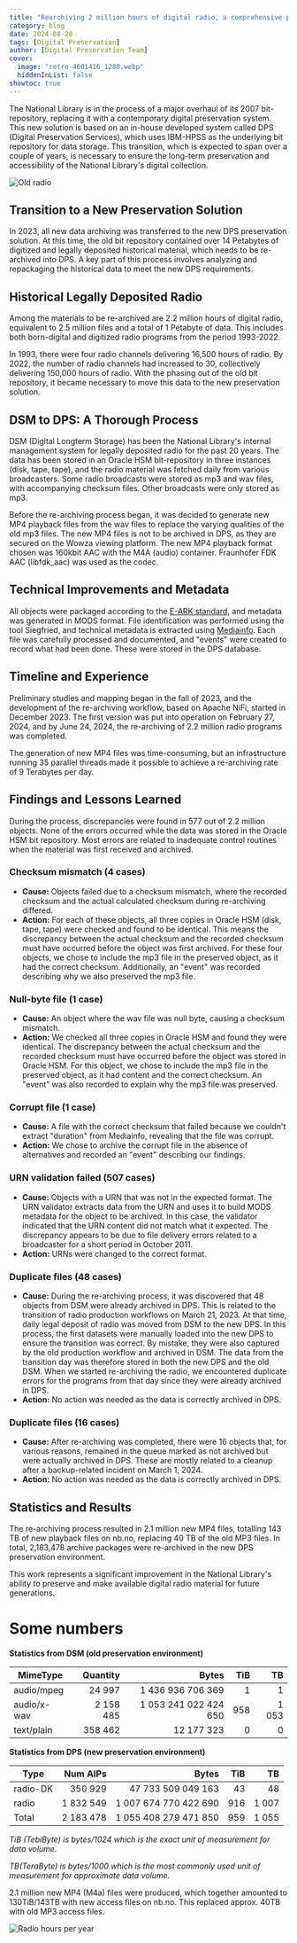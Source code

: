 ```yaml
---  
title: "Rearchiving 2 million hours of digital radio, a comprehensive process"  
category: blog  
date: 2024-08-28  
tags: [Digital Preservation]  
author: [Digital Preservation Team]  
cover:  
  image: "retro-4601416_1280.webp"
  hiddenInList: false
showtoc: true
---  
```



The National Library is in the process of a major overhaul of its 2007 bit-repository, replacing it with a contemporary digital preservation system. This new solution is based on an in-house developed system called DPS (Digital Preservation Services), which uses IBM-HPSS as the underlying bit repository for data storage. This transition, which is expected to span over a couple of years, is necessary to ensure the long-term preservation and accessibility of the National Library's digital collection.

![Old radio](retro-4601416_1280.webp)

## Transition to a New Preservation Solution

In 2023, all new data archiving was transferred to the new DPS preservation solution. At this time, the old bit repository contained over 14 Petabytes of digitized and legally deposited historical material, which needs to be re-archived into DPS. A key part of this process involves analyzing and repackaging the historical data to meet the new DPS requirements.

## Historical Legally Deposited Radio

Among the materials to be re-archived are 2.2 million hours of digital radio, equivalent to 2.5 million files and a total of 1 Petabyte of data. This includes both born-digital and digitized radio programs from the period 1993-2022.

In 1993, there were four radio channels delivering 16,500 hours of radio. By 2022, the number of radio channels had increased to 30, collectively delivering 150,000 hours of radio. With the phasing out of the old bit repository, it became necessary to move this data to the new preservation solution.

## DSM to DPS: A Thorough Process

DSM (Digital Longterm Storage) has been the National Library's internal management system for legally deposited radio for the past 20 years. The data has been stored in an Oracle HSM bit-repository in three instances (disk, tape, tape), and the radio material was fetched daily from various broadcasters. Some radio broadcasts were stored as mp3 and wav files, with accompanying checksum files. Other broadcasts were only stored as mp3.

Before the re-archiving process began, it was decided to generate new MP4 playback files from the wav files to replace the varying qualities of the old mp3 files. The new MP4 files is not to be archived in DPS, as they are secured on the Wowza viewing platform. The new MP4 playback format chosen was 160kbit AAC with the M4A (audio) container. Fraunhofer FDK AAC (libfdk_aac) was used as the codec.

## Technical Improvements and Metadata

All objects were packaged according to the [E-ARK standard](https://earkaip.dilcis.eu/), and metadata was generated in MODS format. File identification was performed using the tool Siegfried, and technical metadata is extracted using [Mediainfo](https://mediaarea.net/en/MediaInfo). Each file was carefully processed and documented, and "events" were created to record what had been done. These were stored in the DPS database.

## Timeline and Experience

Preliminary studies and mapping began in the fall of 2023, and the development of the re-archiving workflow, based on Apache NiFi, started in December 2023. The first version was put into operation on February 27, 2024, and by June 24, 2024, the re-archiving of 2.2 million radio programs was completed.

The generation of new MP4 files was time-consuming, but an infrastructure running 35 parallel threads made it possible to achieve a re-archiving rate of 9 Terabytes per day.

## Findings and Lessons Learned

During the process, discrepancies were found in 577 out of 2.2 million objects. None of the errors occurred while the data was stored in the Oracle HSM bit repository. Most errors are related to inadequate control routines when the material was first received and archived.

### Checksum mismatch (4 cases)
- **Cause:** Objects failed due to a checksum mismatch, where the recorded checksum and the actual calculated checksum during re-archiving differed.
- **Action:** For each of these objects, all three copies in Oracle HSM (disk, tape, tape) were checked and found to be identical. This means the discrepancy between the actual checksum and the recorded checksum must have occurred before the object was first archived. For these four objects, we chose to include the mp3 file in the preserved object, as it had the correct checksum. Additionally, an "event" was recorded describing why we also preserved the mp3 file.


### Null-byte file (1 case)
- **Cause:** An object where the wav file was null byte, causing a checksum mismatch.
- **Action:** We checked all three copies in Oracle HSM and found they were identical. The discrepancy between the actual checksum and the recorded checksum must have occurred before the object was stored in Oracle HSM. For this object, we chose to include the mp3 file in the preserved object, as it had content and the correct checksum. An "event" was also recorded to explain why the mp3 file was preserved.


### Corrupt file (1 case)
- **Cause:** A file with the correct checksum that failed because we couldn't extract "duration" from Mediainfo, revealing that the file was corrupt.
- **Action:** We chose to archive the corrupt file in the absence of alternatives and recorded an "event" describing our findings.


### URN validation failed (507 cases)
- **Cause:** Objects with a URN that was not in the expected format. The URN validator extracts data from the URN and uses it to build MODS metadata for the object to be archived. In this case, the validator indicated that the URN content did not match what it expected. The discrepancy appears to be due to file delivery errors related to a broadcaster for a short period in October 2011.
- **Action:** URNs were changed to the correct format.


### Duplicate files (48 cases)
- **Cause:** During the re-archiving process, it was discovered that 48 objects from DSM were already archived in DPS. This is related to the transition of radio production workflows on March 21, 2023. At that time, daily legal deposit of radio was moved from DSM to the new DPS. In this process, the first datasets were manually loaded into the new DPS to ensure the transition was correct. By mistake, they were also captured by the old production workflow and archived in DSM. The data from the transition day was therefore stored in both the new DPS and the old DSM. When we started re-archiving the radio, we encountered duplicate errors for the programs from that day since they were already archived in DPS.
- **Action:** No action was needed as the data is correctly archived in DPS.


### Duplicate files (16 cases)
- **Cause:** After re-archiving was completed, there were 16 objects that, for various reasons, remained in the queue marked as not archived but were actually archived in DPS. These are mostly related to a cleanup after a backup-related incident on March 1, 2024.
- **Action:** No action was needed as the data is correctly archived in DPS.


## Statistics and Results

The re-archiving process resulted in 2.1 million new MP4 files, totalling 143 TB of new playback files on nb.no, replacing 40 TB of the old MP3 files. In total, 2,183,478 archive packages were re-archived in the new DPS preservation environment.

This work represents a significant improvement in the National Library's ability to preserve and make available digital radio material for future generations.

# Some numbers

**Statistics from DSM (old preservation environment)**

| MimeType    |  Quantity |                 Bytes | TiB |    TB |
| ----------- | --------: | --------------------: | --: | ----: |
| audio/mpeg  |    24 997 |     1 436 936 706 369 |   1 |     1 |
| audio/x-wav | 2 158 485 | 1 053 241 022 424 650 | 958 | 1 053 |
| text/plain  |   358 462 |            12 177 323 |   0 |     0 |



**Statistics from DPS (new preservation environment)**

| Type     |  Num AIPs |                 Bytes | TiB |    TB |
| -------- | --------: | --------------------: | --: | ----: |
| radio-DK |   350 929 |    47 733 509 049 163 |  43 |    48 |
| radio    | 1 832 549 | 1 007 674 770 422 690 | 916 | 1 007 |
| Total    | 2 183 478 | 1 055 408 279 471 850 | 959 | 1 055 |



*TiB (TebiByte) is bytes/1024 which is the exact unit of measurement for data volume.*

*TB(TeraByte) is bytes/1000 which is the most commonly used unit of measurement for approximate data volume.*

2.1 million new MP4 (M4a) files were produced, which together amounted to 130TiB/143TB with new access files on nb.no. This replaced approx. 40TB with old MP3 access files.

![Radio hours per year](radiohours.webp)